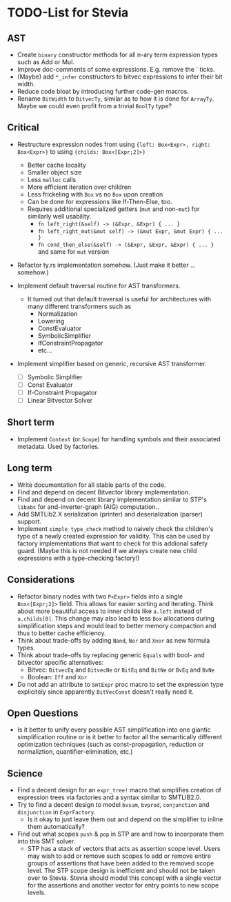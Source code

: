 # TODO-List for Stevia

## AST

- Create `binary` constructor methods for all n-ary term expression types such as Add or Mul.
- Improve doc-comments of some expressions. E.g. remove the ` ticks.
- (Maybe) add `*_infer` constructors to bitvec expressions to infer their bit width.
- Reduce code bloat by introducing further code-gen macros.
- Rename `BitWidth` to `BitvecTy`, similar as to how it is done for `ArrayTy`.
  Maybe we could even profit from a trivial `BoolTy` type?

## Critical

- Restructure expression nodes from using `{left: Box<Expr>, right: Box<Expr>}` to using `{childs: Box<[Expr;2]>}`
	- Better cache locality
	- Smaller object size
	- Less `malloc` calls
	- More efficient iteration over children
	- Less frickeling with `Box` vs no `Box` upon creation
	- Can be done for expressions like If-Then-Else, too.
	- Requires additional specialized getters (`mut` and non-`mut`) for similarly well usability.
		- `fn left_right(&self) -> (&Expr, &Expr) { ... }`
		- `fn left_right_mut(&mut self) -> (&mut Expr, &mut Expr) { ... }`
		- `fn cond_then_else(&self) -> (&Expr, &Expr, &Expr) { ... }` and same for `mut` version
- Refactor ty.rs implementation somehow. (Just make it better ... somehow.)

- Implement default traversal routine for AST transformers.
	- It turned out that default traversal is useful for architectures with many different transformers such as 
		- Normalization
		- Lowering
		- ConstEvaluator
		- SymbolicSimplifier
		- IfConstraintPropagator
		- etc...
- Implement simplifier based on generic, recursive AST transformer.
	- [ ] Symbolic Simplifier
	- [ ] Const Evaluator
	- [ ] If-Constraint Propagator
	- [ ] Linear Bitvector Solver

## Short term

- Implement `Context` (or `Scope`) for handling symbols and their associated metadata. Used by factories.

## Long term

- Write documentation for all stable parts of the code.
- Find and depend on decent Bitvector library implementation.
- Find and depend on decent library implementation similar to STP's `libabc` for and-inverter-graph (AIG) computation..
- Add SMTLib2.X serialization (printer) and deserialization (parser) support.
- Implement `simple_type_check` method to naively check the children's type of a newly created expression for validity. This can be used by factory implementations that want to check for this addional safety guard. (Maybe this is not needed if we always create new child expressions with a type-checking factory!)

## Considerations

- Refactor binary nodes with two `P<Expr>` fields into a single `Box<[Expr;2]>` field. This allows for easier sorting and iterating. Think about more beautiful access to inner childs like `a.left` instead of `a.childs[0]`. This change may also lead to less `Box` allocations during simplification steps and would lead to better memory compaction and thus to better cache efficiency.
- Think about trade-offs by adding `Nand`, `Nor` and `Xnor` as new formula types.
- Think about trade-offs by replacing generic `Equals` with bool- and bitvector specific alternatives:
	- Bitvec: `BitvecEq` and `BitvecNe` or `BitEq` and `BitNe` or `BvEq` and `BvNe`
	- Boolean: `Iff` and `Xor`
- Do not add an attribute to `SmtExpr` proc macro to set the expression type explicitely since apparently `BitVecConst` doesn't really need it.

## Open Questions

- Is it better to unify every possible AST simplification into one giantic simplification routine or is it better to factor all the semantically different optimization techniques (such as const-propagation, reduction or normaliztion, quantifier-elimination, etc.)

## Science

- Find a decent design for an `expr_tree!` macro that simplifies creation of expression trees via factories and a syntax similar to SMTLIB2.0.
- Try to find a decent design to model `bvsum`, `bvprod`, `conjunction` and `disjunction` in `ExprFactory`.
	- Is it okay to just leave them out and depend on the simplifier to inline them automatically?
- Find out what scopes `push` & `pop` in STP are and how to incorporate them into this SMT solver.
	- STP has a stack of vectors that acts as assertion scope level. Users may wish to add or remove such scopes to add or remove entire
	   groups of assertions that have been added to the removed scope level. The STP scope design is inefficient and should not be taken over to Stevia. Stevia should model this concept with a single vector for the assertions and another vector for entry points to new scope levels.
